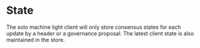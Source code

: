 <!--
order: 2
-->

# State

The solo machine light client will only store consensus states for each update by a header
or a governance proposal. The latest client state is also maintained in the store.
